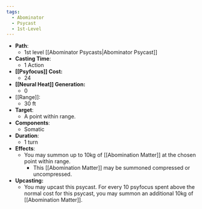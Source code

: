 ```yaml
---
tags:
  - Abominator
  - Psycast
  - 1st-Level
---
```

- **Path**:
	- 1st level [[Abominator Psycasts|Abominator Psycast]]
- **Casting Time**:
	- 1 Action
- **[[Psyfocus]] Cost:**
	- 24
- **[[Neural Heat]] Generation:**
	- 0
- [[Range]]:
	- 30 ft
- **Target**:
	- A point within range.
- **Components**:
	- Somatic
- **Duration**:
	- 1 turn
- **Effects**:
	- You may summon up to 10kg of [[Abomination Matter]] at the chosen point within range.
		- This [[Abomination Matter]] may be summoned compressed or uncompressed.
- **Upcasting:**
	- You may upcast this psycast. For every 10 psyfocus spent above the normal cost for this psycast, you may summon an additional 10kg of [[Abomination Matter]].
